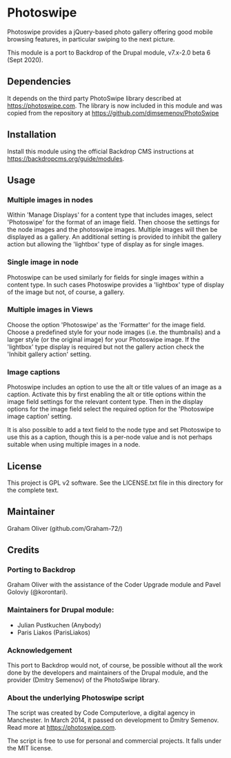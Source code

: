 # Photoswipe
Photoswipe provides a jQuery-based photo gallery offering good mobile 
browsing features, in particular swiping to the next picture.

This module is a port to Backdrop of the Drupal module, v7.x-2.0 
beta 6 (Sept 2020).

## Dependencies
It depends on the third party PhotoSwipe library described at 
https://photoswipe.com.
The library is now included in this module and was copied from the 
repository at https://github.com/dimsemenov/PhotoSwipe

## Installation
Install this module using the official Backdrop CMS instructions at
https://backdropcms.org/guide/modules.


## Usage

### Multiple images in nodes
Within 'Manage Displays' for a content type that includes images, 
select 'Photoswipe' for the format of an image field. Then choose 
the settings for the node images and the photoswipe images. 
Multiple images will then be displayed as a gallery. An additional
setting is provided to inhibit the gallery action but allowing the
'lightbox' type of display as for single images.

### Single image in node
Photoswipe can be used similarly for fields for single images within 
a content type. In such cases Photoswipe provides a 'lightbox' type 
of display of the image but not, of course, a gallery.

### Multiple images in Views
Choose the option 'Photoswipe' as the 'Formatter' for the image field.
Choose a predefined style for your node images (i.e. the thumbnails)
and a larger style (or the original image) for your Photoswipe image.
If the 'lightbox' type display is required but not the gallery action
check the 'Inhibit gallery action' setting.

### Image captions
Photoswipe includes an option to use the alt or title values of an 
image as a caption. Activate this by first enabling the alt or title
options within the image field settings for the relevant content type. 
Then in the display options for the image field select the required 
option for the 'Photoswipe image caption' setting.

It is also possible to add a text field to the node type and set 
Photoswipe to use this as a caption, though this is a per-node value 
and is not perhaps suitable when using multiple images in a node.

## License
This project is GPL v2 software. See the LICENSE.txt file in 
this directory for the complete text.
    
## Maintainer
Graham Oliver (github.com/Graham-72/)

## Credits        
### Porting to Backdrop
Graham Oliver with the assistance of the Coder Upgrade module
and Pavel Goloviy (@korontari).

### Maintainers for Drupal module:
- Julian Pustkuchen (Anybody)
- Paris Liakos (ParisLiakos)

### Acknowledgement
This port to Backdrop would not, of course, be possible without all
the work done by the developers and maintainers of the Drupal module,
and the provider (Dmitry Semenov) of the PhotoSwipe library.

### About the underlying Photoswipe script
The script was created by Code Computerlove, a digital agency in 
Manchester. In March 2014, it passed on development to Dmitry Semenov.
Read more at https://photoswipe.com.

The script is free to use for personal and commercial projects.
It falls under the MIT license.
